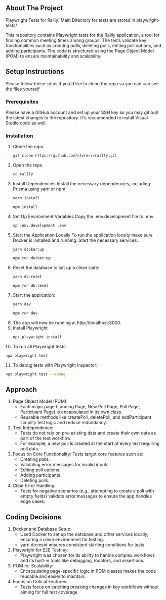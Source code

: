 ## About The Project
Playwright Tests for Rallly: Main Directory for tests are stored in playwright-tests/

This repository contains Playwright tests for the Rallly application, a tool for finding common meeting times among groups. The tests validate key functionalities such as creating polls, deleting polls, editing poll options, and adding participants. The code is structured using the Page Object Model (POM) to ensure maintainability and scalability.

## Setup Instructions

Please follow these steps if you'd like to clone the repo so you can can see the files yourself

### Prerequisites

Please have a GitHub account and set up your SSH key so you may git pull the latest changes to the repository. It's
reccomended to install Visual Studio code as well.

### Installation

1. Clone the repo
   ```sh
   git clone https://github.com/stvrmrz/rallly.git
   ```
2. Open the repo 
   ```sh
   cd rallly
   ```
3. Install Dependencies
Install the necessary dependencies, including Prisma using yarn or npm:
   ```sh
   yarn install
   ```
   ```sh
   npm install
   ```
4. Set Up Environment Variables
Copy the .env.development file to .env:
   ```sh
   cp .env.development .env
   ```
5. Start the Application Locally
To run the application locally make sure Docker is installed and running. Start the necessary services:
   ```sh
   yarn docker:up
   ```
   ```sh
   npm run docker:up
   ```
6. Reset the database to set up a clean slate:
   ```sh
   yarn db:reset
   ```
   ```sh
   npm run db:reset
   ```
7. Start the application:
   ```sh
   yarn dev
   ```
   ```sh
   npm run dev
   ```
8. The app will now be running at http://localhost:3000.
9. Install Playwright
   ```sh
   npx playwright install
   ```
10. To run all Playwright tests:
   ```sh
   npx playwright test
   ```
11. To debug tests with Playwright Inspector:
   ```sh
   npx playwright test --debug
   ```


## Approach
1. Page Object Model (POM):
    - Each major page (Landing Page, New Poll Page, Poll Page, Participant Page) is encapsulated in its own class.
    - Reusable methods like createPoll, deletePoll, and addParticipant simplify test logic and reduce redundancy.
2. Test Independence:
    - Tests do not rely on pre-existing data and create their own data as part of the test workflow.
    - For example, a new poll is created at the start of every test requiring poll data.
3. Focus on Core Functionality: Tests target core features such as: 
    - Creating polls.
    - Validating error messages for invalid inputs.
    - Editing poll options.
    - Adding participants.
    - Deleting polls.
4. Clear Error Handling:
    - Tests for negative scenarios (e.g., attempting to create a poll with empty fields) validate error messages to ensure the app handles edge cases.

## Coding Decisions
1. Docker and Database Setup:
    - Used Docker to set up the database and other services locally, ensuring a clean environment for testing.
    - yarn db:reset ensures consistent starting conditions for tests.
2. Playwright for E2E Testing:
    - Playwright was chosen for its ability to handle complex workflows and its built-in tools like debugging, locators, and assertions.
3. POM for Scalability:
    - Encapsulating page-specific logic in POM classes makes the code reusable and easier to maintain.
4. Focus on Critical Features:
    - Tests focus on catching breaking changes in key workflows without aiming for full test coverage.